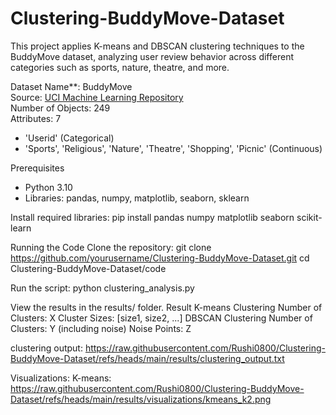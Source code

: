 # Clustering-BuddyMove-Dataset
This project applies K-means and DBSCAN clustering techniques to the BuddyMove dataset, analyzing user review behavior across different categories such as sports, nature, theatre, and more. 


Dataset Name**: BuddyMove  
Source: [UCI Machine Learning Repository](https://archive.ics.uci.edu/dataset/476/buddymove+data+set)  
Number of Objects: 249  
Attributes: 7  
  - 'Userid' (Categorical)
  - 'Sports', 'Religious', 'Nature', 'Theatre', 'Shopping', 'Picnic' (Continuous)

    
Prerequisites
- Python 3.10
- Libraries: pandas, numpy, matplotlib, seaborn, sklearn


Install required libraries:
pip install pandas numpy matplotlib seaborn scikit-learn


Running the Code
Clone the repository:
git clone https://github.com/yourusername/Clustering-BuddyMove-Dataset.git
cd Clustering-BuddyMove-Dataset/code


Run the script:
python clustering_analysis.py


View the results in the results/ folder.
Result
K-means Clustering
Number of Clusters: X
Cluster Sizes: [size1, size2, ...]
DBSCAN Clustering
Number of Clusters: Y (including noise)
Noise Points: Z

clustering output: https://raw.githubusercontent.com/Rushi0800/Clustering-BuddyMove-Dataset/refs/heads/main/results/clustering_output.txt


Visualizations:
K-means: https://raw.githubusercontent.com/Rushi0800/Clustering-BuddyMove-Dataset/refs/heads/main/results/visualizations/kmeans_k2.png


